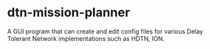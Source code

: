 # dtn-mission-planner
A GUI program that can create and edit config files for various Delay Tolerant Network implementations such as HDTN, ION. 
